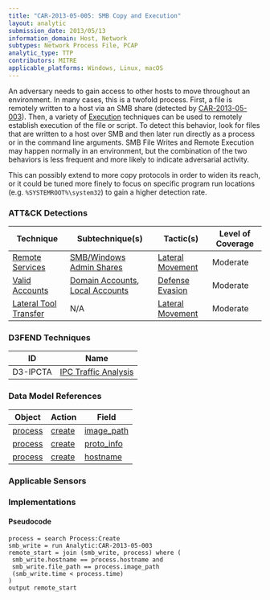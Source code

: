 ```yaml
---
title: "CAR-2013-05-005: SMB Copy and Execution"
layout: analytic
submission_date: 2013/05/13
information_domain: Host, Network
subtypes: Network Process File, PCAP
analytic_type: TTP
contributors: MITRE
applicable_platforms: Windows, Linux, macOS
---
```


An adversary needs to gain access to other hosts to move throughout an environment. In many cases, this is a twofold process. First, a file is remotely written to a host via an SMB share (detected by [CAR-2013-05-003](../CAR-2013-05-003)). Then, a variety of [Execution](https://attack.mitre.org/tactics/TA0002) techniques can be used to remotely establish execution of the file or script. To detect this behavior, look for files that are written to a host over SMB and then later run directly as a process or in the command line arguments. SMB File Writes and Remote Execution may happen normally in an environment, but the combination of the two behaviors is less frequent and more likely to indicate adversarial activity.

This can possibly extend to more copy protocols in order to widen its reach, or it could be tuned more finely to focus on specific program run locations (e.g. `%SYSTEMROOT%\system32`) to gain a higher detection rate.


### ATT&CK Detections

|Technique|Subtechnique(s)|Tactic(s)|Level of Coverage|
|---|---|---|---|
|[Remote Services](https://attack.mitre.org/techniques/T1021/)|[SMB/Windows Admin Shares](https://attack.mitre.org/techniques/T1021/002/)|[Lateral Movement](https://attack.mitre.org/tactics/TA0008/)|Moderate|
|[Valid Accounts](https://attack.mitre.org/techniques/T1078/)|[Domain Accounts](https://attack.mitre.org/techniques/T1078/002/), [Local Accounts](https://attack.mitre.org/techniques/T1078/003/)|[Defense Evasion](https://attack.mitre.org/tactics/TA0005/)|Moderate|
|[Lateral Tool Transfer](https://attack.mitre.org/techniques/T1570/)|N/A|[Lateral Movement](https://attack.mitre.org/tactics/TA0008/)|Moderate|


### D3FEND Techniques

|ID|Name|
|---|---| 
|D3-IPCTA | [IPC Traffic Analysis](https://d3fend.mitre.org/technique/d3f:IPCTrafficAnalysis)| 



### Data Model References

|Object|Action|Field|
|---|---|---|
|[process](/data_model/process) | [create](/data_model/process#create) | [image_path](/data_model/process#image_path) |
|[process](/data_model/process) | [create](/data_model/process#create) | [proto_info](/data_model/process#proto_info) |
|[process](/data_model/process) | [create](/data_model/process#create) | [hostname](/data_model/process#hostname) |



### Applicable Sensors


### Implementations

#### Pseudocode


```
process = search Process:Create
smb_write = run Analytic:CAR-2013-05-003
remote_start = join (smb_write, process) where (
 smb_write.hostname == process.hostname and
 smb_write.file_path == process.image_path
 (smb_write.time < process.time)
)
output remote_start
```




